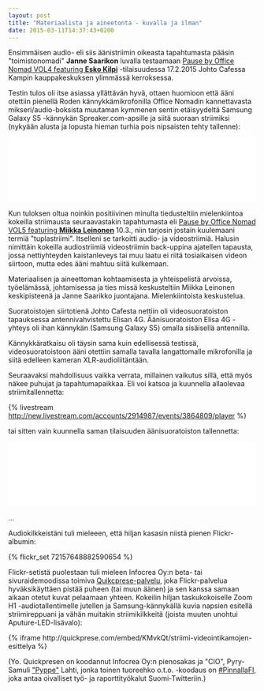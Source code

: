 ```yaml
---
layout: post
title: "Materiaalista ja aineetonta - kuvalla ja ilman"
date: 2015-03-11T14:37:43+0200
---
```


Ensimmäisen audio- eli siis äänistriimin oikeasta tapahtumasta pääsin "toimistonomadi" **Janne Saarikon** luvalla testaamaan [Pause by Office Nomad VOL4 featuring **Esko Kilpi**](https://www.facebook.com/events/1544394062481954) -tilaisuudessa 17.2.2015 Johto Cafessa Kampin kauppakeskuksen ylimmässä kerroksessa.

Testin tulos oli itse asiassa yllättävän hyvä, ottaen huomioon että ääni otettiin pienellä Roden kännykkämikrofonilla Office Nomadin kannettavasta mikseri/audio-boksista muutaman kymmenen sentin etäisyydeltä Samsung Galaxy S5 -kännykän Spreaker.com-apsille ja siitä suoraan striimiksi (nykyään alusta ja lopusta hieman turhia pois nipsaisten tehty tallenne):

<iframe src="//www.spreaker.com/embed/player/standard?episode_id=5658248&autoplay=false" style="width: 100%; height: 131px;" frameborder="0" scrolling="no"></iframe><!--more-->

Kun tuloksen oltua noinkin positiivinen minulta tiedusteltiin mielenkiintoa kokeilla striimausta seuraavastakin tapahtumasta eli [Pause by Office Nomad VOL5 featuring **Miikka Leinonen**](https://www.facebook.com/events/707404092706509/) 10.3., niin tarjosin jostain kuulemaani termiä "tuplastriimi". Itselleni se tarkoitti audio- ja videostriimiä. Halusin nimittäin kokeilla audiostriimiä videostriimin back-uppina ajatellen tapausta, jossa nettiyhteyden kaistanleveys tai muu laatu ei riitä tosiaikaisen videon siirtoon, mutta edes ääni mahtuu siitä kulkemaan.

Materiaalisen ja aineettoman kohtaamisesta ja yhteispelistä arvoissa, työelämässä, johtamisessa ja ties missä keskusteltiin Miikka Leinonen keskipisteenä ja Janne Saarikko juontajana. Mielenkiintoista keskustelua.

Suoratoistojen siirtotienä Johto Cafesta nettiin oli videosuoratoiston tapauksessa antennivahvistettu Elisan 4G. Äänisuoratoiston Elisa 4G -yhteys oli ihan kännykän (Samsung Galaxy S5) omalla sisäisellä antennilla.

Kännykkäratkaisu oli täysin sama kuin edellisessä testissä, videosuoratoistoon ääni otettiin samalla tavalla langattomalle mikrofonilla ja siitä edelleen kameran XLR-audioliitäntään. 

Seuraavaksi mahdollisuus vaikka verrata, millainen vaikutus sillä, että myös näkee puhujat ja tapahtumapaikkaa. Eli voi katsoa ja kuunnella allaolevaa striimitallennetta:

{% livestream http://new.livestream.com/accounts/2914987/events/3864809/player %}

tai sitten vain kuunnella saman tilaisuuden äänisuoratoiston tallennetta:

<iframe src="//www.spreaker.com/embed/player/standard?episode_id=5758118&autoplay=false" style="width: 100%; height: 131px;" frameborder="0" scrolling="no"></iframe>

...

Audiokilkkeistäni tuli mieleeen, että hiljan kasasin niistä pienen Flickr-albumin:

{% flickr_set 72157648882590654 %}

Flickr-setistä puolestaan tuli mieleen Infocrea Oy:n beta- tai sivuraidemoodissa toimiva [Quikcprese-palvelu](), joka Flickr-palvelua hyväksikäyttäen pistää puheen (tai muun äänen) ja sen kanssa samaan aikaan otetut kuvat pelaamaan yhteen. Kokeilin hiljan taskukokoiselle Zoom H1 -audiotallentimelle jutellen ja Samsung-kännykällä kuvia napsien esitellä striimireppuani ja vähän muitakin striimikilkkeitä (joista muuten unohtui Aputure-LED-lisävalo):

<div class="flex-video narrow">
  {% iframe http://quickprese.com/embed/KMvkQt/striimi-videointikamojen-esittelya %}
</div>

(Yo. Quickpresen on koodannut Infocrea Oy:n pienosakas ja "CIO", Pyry-Samuli ["Pyppe"](http://www.pyppe.fi/) Lahti, jonka toinen tuoreehko o.t.o. -koodaus on [#PinnallaFI](http://pinnalla.pyppe.fi/), joka antaa oivalliset työ- ja raporttityökalut Suomi-Twitteriin.)

